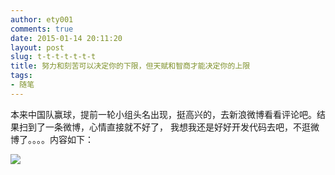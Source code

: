 ```yaml
---
author: ety001
comments: true
date: 2015-01-14 20:11:20
layout: post
slug: t-t-t-t-t-t-t
title: 努力和刻苦可以决定你的下限，但天赋和智商才能决定你的上限
tags:
- 随笔
---
```



本来中国队赢球，提前一轮小组头名出现，挺高兴的，去新浪微博看看评论吧。结果扫到了一条微博，心情直接就不好了，
我想我还是好好开发代码去吧，不逛微博了。。。。内容如下：

<img src="/assets/img/20150114.jpg">

